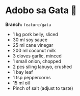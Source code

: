 # Adobo sa Gata 🥥

**Branch:** `feature/gata`

- 1 kg pork belly, sliced  
- 30 ml soy sauce  
- 25 ml cane vinegar  
- 200 ml coconut milk  
- 3 cloves garlic, minced  
- 1 small onion, chopped  
- 2 pcs siling labuyo, crushed  
- 1 bay leaf  
- 1 tsp peppercorns  
- 15 ml oil  
- Pinch of salt (adjust to taste)
